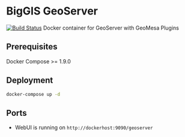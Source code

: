 # BigGIS GeoServer
[![Build Status](https://api.travis-ci.org/biggis-project/biggis-geoserver.svg)](https://travis-ci.org/biggis-project/biggis-geoserver)
Docker container for GeoServer with GeoMesa Plugins

## Prerequisites
Docker Compose >= 1.9.0

## Deployment
```sh
docker-compose up -d
```

## Ports
- WebUI is running on `http://dockerhost:9090/geoserver`

